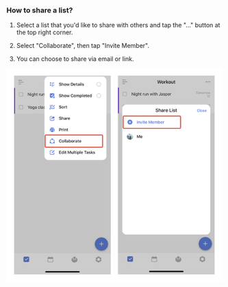 ### How to share a list?
1. Select a list that you'd like to share with others and tap the "..." button at the top right corner.

2. Select "Collaborate", then tap "Invite Member".

3. You can choose to share via email or link.

![iossharelist](../../images/ticktick-ios-app/List/sharelist.jpg)




